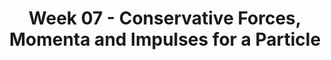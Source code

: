 ---
title: Week 07 - Conservative Forces, Momenta and Impulses for a Particle 
contents:
  - date: 2024-02-25
    items:
      - type: lecture
        topics:
          - Conservative forces
      - type: reading
        title: Conservative Forces and Potential Energy.
        description: reading
        link: "https://drive.google.com/file/d/1gYk3XRto8wQR271Au8lQIQ4N0agQuYaa/view?usp=drive_link"
  - date: 2024-02-27
    items:
      - type: lecture
        topics:
          - Review for Midterm 1
--- 
